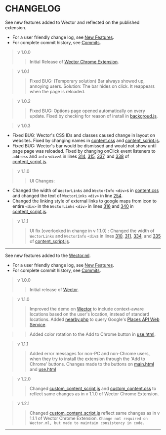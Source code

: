 **CHANGELOG**
================

See new features added to Wector and reflected on the published extension.

- For a user friendly change log, see [New Features](https://github.com/khaaliDimaag/Wector/blob/master/mkdwn/CHANGE.md "Changelog for Users").
- For complete commit history, see [Commits](https://github.com/khaaliDimaag/Wector/commits "Commit History").

> v 1.0.0
>> Initial Release of [Wector Chrome Extension](https://chrome.google.com/webstore/detail/fnhndnmiikmadhdpfajepacocmeaikde "See on the Chrome Webstore").

> v 1.0.1
>> Fixed BUG: (Temporary solution) Bar always showed up, annoying users. Solution: The bar hides on click. It reappears when the page is reloaded.

> v 1.0.2
>> Fixed BUG: Options page opened automatically on every update. Fixed by checking for reason of install in [backgroud.js](https://github.com/khaaliDimaag/Wector/commit/8f3106d30e37bb2475c54015b30dc4dea36fdbd6#diff-99e282bfd699d9216408244ef482df6a "See change").

> v 1.0.3
>>
- Fixed BUG: Wector's CSS IDs and classes caused change in layout on websites. Fixed by changing names in [content.css](https://github.com/khaaliDimaag/Wector/commit/6b6fe4f7f4cabf8fd9b0efce27a10b820ae412cb#diff-238175df7f8b5f8ff0ecb210b7064619 "See change") and [content_script.js](https://github.com/khaaliDimaag/Wector/commit/6b6fe4f7f4cabf8fd9b0efce27a10b820ae412cb#diff-38d45d4b8390f2e44ce64c261829193a "See change").
- Fixed BUG: Wector's bar would be dismissed and would not show until page page was reloaded. Fixed by changing onClick event listeners to `address` and `info` `<div>`s in lines [314](https://github.com/khaaliDimaag/Wector/commit/6b6fe4f7f4cabf8fd9b0efce27a10b820ae412cb#diff-38d45d4b8390f2e44ce64c261829193aR314 "See change"), [315](https://github.com/khaaliDimaag/Wector/commit/6b6fe4f7f4cabf8fd9b0efce27a10b820ae412cb#diff-38d45d4b8390f2e44ce64c261829193aR315 "See change"), [337](https://github.com/khaaliDimaag/Wector/commit/6b6fe4f7f4cabf8fd9b0efce27a10b820ae412cb#diff-38d45d4b8390f2e44ce64c261829193aR337 "See change"), and [338](https://github.com/khaaliDimaag/Wector/commit/6b6fe4f7f4cabf8fd9b0efce27a10b820ae412cb#diff-38d45d4b8390f2e44ce64c261829193aR338 "See change") of [content_script.js](https://github.com/khaaliDimaag/Wector/commit/6b6fe4f7f4cabf8fd9b0efce27a10b820ae412cb#diff-38d45d4b8390f2e44ce64c261829193a "See change").

> v 1.1.0
>> UI Changes:
- Changed the width of `WectorLinks` and `WectorInfo` `<div>`s in [content.css](https://github.com/khaaliDimaag/Wector/commit/04b440b6729357649cef6ff52520498d91098b22#diff-238175df7f8b5f8ff0ecb210b7064619 "See change") and changed the text of `WectorLinks` `<div>` in line [254](https://github.com/khaaliDimaag/Wector/commit/04b440b6729357649cef6ff52520498d91098b22#diff-38d45d4b8390f2e44ce64c261829193aR254 "See change").
- Changed the linking style of external links to google maps from icon to entire `<div>` in the `WectorLinks` `<div>` in lines [316](https://github.com/khaaliDimaag/Wector/commit/04b440b6729357649cef6ff52520498d91098b22#diff-38d45d4b8390f2e44ce64c261829193aR316 "See change") and [340](https://github.com/khaaliDimaag/Wector/commit/04b440b6729357649cef6ff52520498d91098b22#diff-38d45d4b8390f2e44ce64c261829193aR340 "See change") in [content_script.js](https://github.com/khaaliDimaag/Wector/commit/04b440b6729357649cef6ff52520498d91098b22#diff-38d45d4b8390f2e44ce64c261829193a "See change").

> v 1.1.1
>> UI fix [overlooked in change in v 1.1.0] : Changed the width of `WectorLinks` and `WectorInfo` `<div`s in lines [310](https://github.com/khaaliDimaag/Wector/commit/43a4b19991a7786ccd46503f5ac0166728380463#diff-38d45d4b8390f2e44ce64c261829193aR310 "See change"), [311](https://github.com/khaaliDimaag/Wector/commit/43a4b19991a7786ccd46503f5ac0166728380463#diff-38d45d4b8390f2e44ce64c261829193aR311 "See change"), [334](https://github.com/khaaliDimaag/Wector/commit/43a4b19991a7786ccd46503f5ac0166728380463#diff-38d45d4b8390f2e44ce64c261829193aR334 "See change"), and [335](https://github.com/khaaliDimaag/Wector/commit/43a4b19991a7786ccd46503f5ac0166728380463#diff-38d45d4b8390f2e44ce64c261829193aR335 "See change") of [content_script.js](https://github.com/khaaliDimaag/Wector/commit/43a4b19991a7786ccd46503f5ac0166728380463#diff-38d45d4b8390f2e44ce64c261829193a "See change").

* * *

See new features added to the [Wector.ml](http://wector.ml "Visit us!").

- For a user friendly change log, see [New Features](https://github.com/khaaliDimaag/Wector/blob/master/mkdwn/CHANGE.md "Changelog for Users").
- For complete commit history, see [Commits](https://github.com/khaaliDimaag/Wector/commits "Commit History").

> v 1.0.0
>> Initial release of [Wector](http://wector.ml "Visit us!").

> v 1.1.0
>> Improved the demo on [Wector](http://wector.ml "Check it out!") to include context-aware locations based on the user's location, instead of standard locations. Added [nearby.php](https://github.com/khaaliDimaag/Wector/commit/3be3435d05a95bf2d681ba39c948f5cbec09ae41#diff-9c1f9343faf0dbed8785062aa36c77e1 "See change") to query Google's [Places API Web Service](https://developers.google.com/places/webservice/ "Check it out!").

>> Added color rotation to the Add to Chrome button in [use.html](https://github.com/khaaliDimaag/Wector/commit/3be3435d05a95bf2d681ba39c948f5cbec09ae41#diff-765cbd3ed9223af7bed943ed8ae101cf "See change").

> v 1.1.1
>> Added error messages for non-PC and non-Chrome users, when they try to install the extension through the 'Add to Chrome' buttons. Changes made to the buttons on [main.html](https://github.com/khaaliDimaag/Wector/commit/f5148ca03b6d6ac043eb53f1d51c48047482abb5#diff-09a9b01308685cccc534d2fc6de5e952 "See change") and [use.html](https://github.com/khaaliDimaag/Wector/commit/f5148ca03b6d6ac043eb53f1d51c48047482abb5#diff-765cbd3ed9223af7bed943ed8ae101cf "See change")

> v 1.2.0
>> Changed [custom_content_script.js](https://github.com/khaaliDimaag/Wector/commit/bdb6ed153f260ed2046de8384a789c953e08e845#diff-e9775483b064445e38c52b29f8bdbc27 "See change") and [custom_content.css](https://github.com/khaaliDimaag/Wector/commit/bdb6ed153f260ed2046de8384a789c953e08e845#diff-4bc52035aa979bb55b15421296ae4048 "See change") to reflect same changes as in v 1.1.0 of Wector Chrome Extension.

> v 1.2.1
>> Changed [custom_content_script.js](https://github.com/khaaliDimaag/Wector/commit/66372165e58b6f80f214da01b8a8ccb001492f3e?diff=unified#diff-e9775483b064445e38c52b29f8bdbc27 "See change") reflect same changes as in v 1.1.1 of Wector Chrome Extension.
>> `Change not required on Wector.ml, but made to maintain consistency in code.`

* * *
